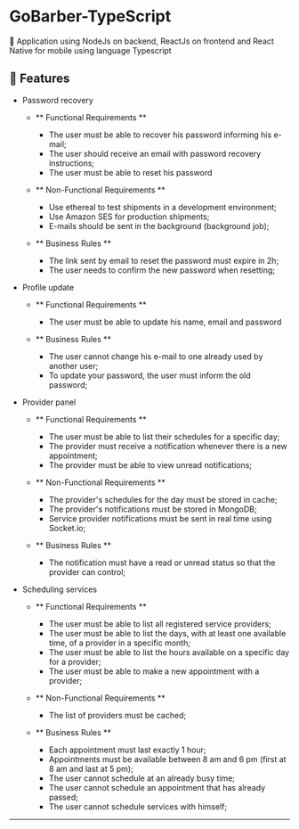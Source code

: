 # GoBarber-TypeScript
:barber:  Application using NodeJs on backend, ReactJs on frontend and React Native for mobile using language Typescript


## 🚀 Features
- Password recovery
  - ** Functional Requirements **
    - The user must be able to recover his password informing his e-mail;
    - The user should receive an email with password recovery instructions;
    - The user must be able to reset his password

  - ** Non-Functional Requirements **
    - Use ethereal to test shipments in a development environment;
    - Use Amazon SES for production shipments;
    - E-mails should be sent in the background (background job);

  - ** Business Rules **
    - The link sent by email to reset the password must expire in 2h;
    - The user needs to confirm the new password when resetting;

- Profile update
  - ** Functional Requirements **
    - The user must be able to update his name, email and password

  - ** Business Rules **
    - The user cannot change his e-mail to one already used by another user;
    - To update your password, the user must inform the old password;

- Provider panel
  - ** Functional Requirements **
    - The user must be able to list their schedules for a specific day;
    - The provider must receive a notification whenever there is a new appointment;
    - The provider must be able to view unread notifications;

  - ** Non-Functional Requirements **
    - The provider's schedules for the day must be stored in cache;
    - The provider's notifications must be stored in MongoDB;
    - Service provider notifications must be sent in real time using Socket.io;

  - ** Business Rules **
    - The notification must have a read or unread status so that the provider can control;

- Scheduling services
  - ** Functional Requirements **
    - The user must be able to list all registered service providers;
    - The user must be able to list the days, with at least one available time, of a provider in a specific month;
    - The user must be able to list the hours available on a specific day for a provider;
    - The user must be able to make a new appointment with a provider;

  - ** Non-Functional Requirements **
    - The list of providers must be cached;

  - ** Business Rules **
    - Each appointment must last exactly 1 hour;
    - Appointments must be available between 8 am and 6 pm (first at 8 am and last at 5 pm);
    - The user cannot schedule at an already busy time;
    - The user cannot schedule an appointment that has already passed;
    - The user cannot schedule services with himself;
---
 
